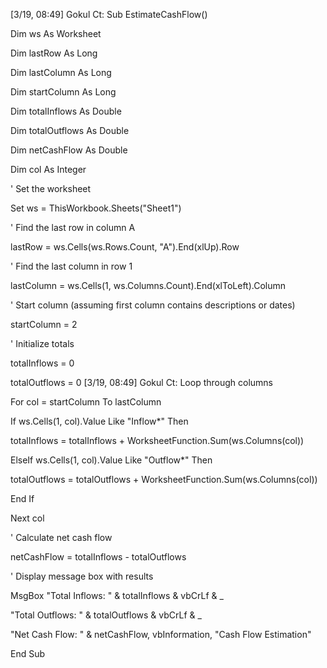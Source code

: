 [3/19, 08:49] Gokul Ct: Sub EstimateCashFlow()

Dim ws As Worksheet

Dim lastRow As Long

Dim lastColumn As Long

Dim startColumn As Long

Dim totalInflows As Double

Dim totalOutflows As Double

Dim netCashFlow As Double

Dim col As Integer

' Set the worksheet

Set ws = ThisWorkbook.Sheets("Sheet1")

' Find the last row in column A

lastRow = ws.Cells(ws.Rows.Count, "A").End(xlUp).Row

 

' Find the last column in row 1

lastColumn = ws.Cells(1, ws.Columns.Count).End(xlToLeft).Column

' Start column (assuming first column contains descriptions or dates)

startColumn = 2

' Initialize totals

totalInflows = 0

totalOutflows = 0
[3/19, 08:49] Gokul Ct: Loop through columns

For col = startColumn To lastColumn

If ws.Cells(1, col).Value Like "Inflow*" Then

totalInflows = totalInflows + WorksheetFunction.Sum(ws.Columns(col))

ElseIf ws.Cells(1, col).Value Like "Outflow*" Then

totalOutflows = totalOutflows + WorksheetFunction.Sum(ws.Columns(col))

End If

Next col

' Calculate net cash flow

netCashFlow = totalInflows - totalOutflows

' Display message box with results

MsgBox "Total Inflows: " & totalInflows & vbCrLf & _

"Total Outflows: " & totalOutflows & vbCrLf & _

"Net Cash Flow: " & netCashFlow, vbInformation, "Cash Flow Estimation"

End Sub
